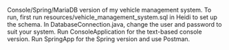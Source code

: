 Console/Spring/MariaDB version of my vehicle management system.
To run, first run resources/vehicle_management_system.sql in Heidi to set up the schema.
In DatabaseConnection.java, change the user and password to suit your system.
Run ConsoleApplication for the text-based console version.
Run SpringApp for the Spring version and use Postman.
